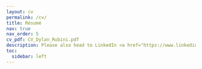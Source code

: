 ```yaml
---
layout: cv
permalink: /cv/
title: Résumé
nav: true
nav_order: 5
cv_pdf: CV_Dylan_Rubini.pdf
description: Please also head to LinkedIn <a href="https://www.linkedin.com/in/dylan-rubini-66ba8a166/">here</a>
toc:
  sidebar: left
---
```

